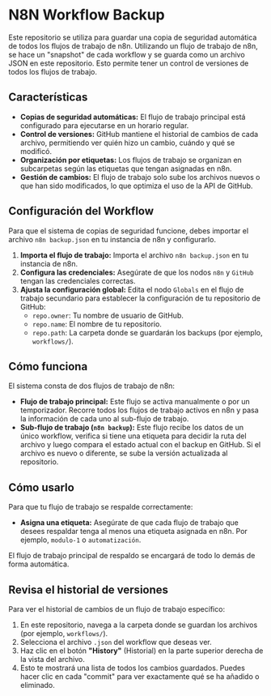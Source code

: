 # N8N Workflow Backup

Este repositorio se utiliza para guardar una copia de seguridad automática de todos los flujos de trabajo de n8n. Utilizando un flujo de trabajo de n8n, se hace un "snapshot" de cada workflow y se guarda como un archivo JSON en este repositorio. Esto permite tener un control de versiones de todos los flujos de trabajo.

## Características

* **Copias de seguridad automáticas:** El flujo de trabajo principal está configurado para ejecutarse en un horario regular.
* **Control de versiones:** GitHub mantiene el historial de cambios de cada archivo, permitiendo ver quién hizo un cambio, cuándo y qué se modificó.
* **Organización por etiquetas:** Los flujos de trabajo se organizan en subcarpetas según las etiquetas que tengan asignadas en n8n.
* **Gestión de cambios:** El flujo de trabajo solo sube los archivos nuevos o que han sido modificados, lo que optimiza el uso de la API de GitHub.

## Configuración del Workflow

Para que el sistema de copias de seguridad funcione, debes importar el archivo `n8n backup.json` en tu instancia de n8n y configurarlo.

1.  **Importa el flujo de trabajo:** Importa el archivo `n8n backup.json` en tu instancia de n8n.
2.  **Configura las credenciales:** Asegúrate de que los nodos `n8n` y `GitHub` tengan las credenciales correctas.
3.  **Ajusta la configuración global:** Edita el nodo `Globals` en el flujo de trabajo secundario para establecer la configuración de tu repositorio de GitHub:
    * `repo.owner`: Tu nombre de usuario de GitHub.
    * `repo.name`: El nombre de tu repositorio.
    * `repo.path`: La carpeta donde se guardarán los backups (por ejemplo, `workflows/`).



## Cómo funciona

El sistema consta de dos flujos de trabajo de n8n:
* **Flujo de trabajo principal:** Este flujo se activa manualmente o por un temporizador. Recorre todos los flujos de trabajo activos en n8n y pasa la información de cada uno al sub-flujo de trabajo.
* **Sub-flujo de trabajo (`n8n backup`):** Este flujo recibe los datos de un único workflow, verifica si tiene una etiqueta para decidir la ruta del archivo y luego compara el estado actual con el backup en GitHub. Si el archivo es nuevo o diferente, se sube la versión actualizada al repositorio.

## Cómo usarlo

Para que tu flujo de trabajo se respalde correctamente:

* **Asigna una etiqueta:** Asegúrate de que cada flujo de trabajo que desees respaldar tenga al menos una etiqueta asignada en n8n. Por ejemplo, `modulo-1` o `automatización`.

El flujo de trabajo principal de respaldo se encargará de todo lo demás de forma automática.

## Revisa el historial de versiones

Para ver el historial de cambios de un flujo de trabajo específico:
1.  En este repositorio, navega a la carpeta donde se guardan los archivos (por ejemplo, `workflows/`).
2.  Selecciona el archivo `.json` del workflow que deseas ver.
3.  Haz clic en el botón **"History"** (Historial) en la parte superior derecha de la vista del archivo.
4.  Esto te mostrará una lista de todos los cambios guardados. Puedes hacer clic en cada "commit" para ver exactamente qué se ha añadido o eliminado.

